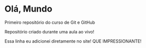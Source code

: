 # Olá, Mundo
 Primeiro repositório do curso de Git e GitHub

Repositório criado durante uma aula ao vivo!     

Essa linha eu adicionei diretamente no site! QUE IMPRESSIONANTE!
